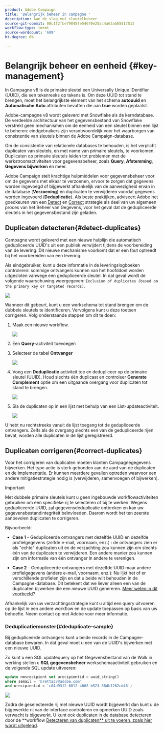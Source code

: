 ```yaml
---
product: Adobe Campaign
title: 'Belangrijk beheer in campagne '
description: Aan de slag met sleutelbeheer
source-git-commit: 08c1f2fbe79845fe54670e25ac4a63ab65517513
workflow-type: tm+mt
source-wordcount: '689'
ht-degree: 0%

---
```


# Belangrijk beheer en eenheid {#key-management}

In Campagne v8 is de primaire sleutel een Universally Unique IDentifier (UUID), die een tekenreeks op tekens is. Om deze UUID tot stand te brengen, moet het belangrijkste element van het schema **autouuid** en **Automatische Auto** attributen bevatten die aan **true** worden geplaatst.

Adobe-campagne v8 wordt geleverd met Snowflake als de kerndatabase. De verdeelde architectuur van het gegevensbestand van Snowflake verstrekt geen mechanismen om de eenheid van een sleutel binnen een lijst te beheren: eindgebruikers zijn verantwoordelijk voor het waarborgen van consistentie van sleutels binnen de Adobe Campaign-database.

Om de consistentie van relationele databases te behouden, is het verplicht duplicaten van sleutels, en met name van primaire sleutels, te voorkomen. Duplicaten op primaire sleutels leiden tot problemen met de werkstroomactiviteiten voor gegevensbeheer, zoals **Query**, **Afstemming**, **Gegevens bijwerken** en meer.

Adobe Campaign stelt krachtige hulpmiddelen voor gegevensbeheer voor om de gegevens met elkaar te verzoenen, ervoor te zorgen dat gegevens worden ingevoegd of bijgewerkt afhankelijk van de aanwezigheid ervan in de database (**Verzoening**) en duplicaten te verwijderen voordat gegevens worden ingevoerd (**Deduplicatie**). Als beste praktijken, adviseert Adobe het goedkeuren van een [Detect](#detect-duplicates) en [Correct](#correct-duplicates) strategie als deel van uw algemeen proces van het Beheer van Gegevens, voor het geval dat de gedupliceerde sleutels in het gegevensbestand zijn geladen.

## Duplicaten detecteren{#detect-duplicates}

Campagne wordt geleverd met een nieuwe hulplijn die automatisch gedupliceerde UUID&#39;s uit een publiek verwijdert tijdens de voorbereiding van de levering. Dit nieuwe mechanisme voorkomt dat er een fout optreedt bij het voorbereiden van een levering.

Als eindgebruiker, kunt u deze informatie in de leveringslogboeken controleren: sommige ontvangers kunnen van het hoofddoel worden uitgesloten vanwege een gedupliceerde sleutel. In dat geval wordt de volgende waarschuwing weergegeven: `Exclusion of duplicates (based on the primary key or targeted records)`.

![](assets/delivery-log-duplicates.png)

Wanneer dit gebeurt, kunt u een werkschema tot stand brengen om de dubbele sleutels te identificeren. Vervolgens kunt u deze toetsen corrigeren. Volg onderstaande stappen om dit te doen:

1. Maak een nieuwe workflow.

   ![](assets/new-wf.png)

1. Een **Query**-activiteit toevoegen
1. Selecteer de tabel **Ontvanger**

   ![](assets/add-query-on-rcp.png)

1. Voeg een **Deduplicatie** activiteit toe en dedupliceer op de primaire sleutel (UUID). Houd slechts één duplicaat en controleer **Generate Complement** optie om een uitgaande overgang voor duplicaten tot stand te brengen.

   ![](assets/deduplicate.png)

1. Sla de duplicaten op in een lijst met behulp van een List-updateactiviteit.

   ![](assets/list-update.png)

U hebt nu rechtstreeks vanuit de lijst toegang tot de gedupliceerde ontvangers. Zelfs als de overgang slechts een van de gedupliceerde rijen bevat, worden alle duplicaten in de lijst geregistreerd.


## Duplicaten corrigeren{#correct-duplicates}

Voor het corrigeren van duplicaten moeten klanten Campagnegegevens bijwerken. Het type actie is sterk gebonden aan de aard van de duplicaten en de implementatie. Er kunnen meerdere gevallen optreden waarvoor een andere mitigatiestrategie nodig is (verwijderen, samenvoegen of bijwerken).

>[!IMPORTANT]
>
>Met dubbele primaire sleutels kunt u geen ingebouwde workflowactiviteiten gebruiken om een specifieke rij te selecteren of bij te werken. Wegens gedupliceerde UUID, zal gegevensdeduplicatie ontbreken en kan uw gegevensbestandintegriteit beïnvloeden. Daarom wordt het ten zeerste aanbevolen duplicaten te corrigeren.

Bijvoorbeeld:

* **Case 1**  - Gedupliceerde ontvangers met dezelfde UUID en dezelfde profielgegevens (zelfde e-mail, voornaam, enz.) : de ontvangers zien er als &quot;echte&quot; duplicaten uit en de verzachting zou kunnen zijn om slechts één van de duplicaten te verwijderen.
Een andere manier zou kunnen zijn om informatie van één ontvanger in andere te verenigen.

* **Case 2**  - Gedupliceerde ontvangers met dezelfde UUID maar andere profielgegevens (andere e-mail, voornaam, enz.):
Nu lijkt het of er verschillende profielen zijn en dat u beide wilt behouden in de Campagne-database. Dit betekent dat we liever alleen een van de duplicaten bijwerken die een nieuwe UUID genereren. [Meer weten in dit voorbeeld](#deduplicate-sample)?

Afhankelijk van uw verzachtingsstrategie kunt u altijd een query uitvoeren op de lijst in een andere workflow en de update toepassen op basis van uw behoefte. Neem contact op met Adobe voor meer informatie.

### Deduplicatiemonster{#deduplicate-sample}

Bij gedupliceerde ontvangers kunt u beide records in de Campagne-database bewaren. In dat geval moet u een van de UUID&#39;s bijwerken met een nieuwe UUID.

Zo kunt u een SQL updatequery op het Gegevensbestand van de Wolk in werking stellen u **SQL gegevensbeheer** werkschemaactiviteit gebruiken en de volgende SQL update uitvoeren:

```sql
update nmsrecipient set urecipientid = uuid_string()
where semail = 'bretta37@adobe.com'
and urecipientid = 'c04d93f2-6012-4668-b523-88db1262cd46';
```

![](assets/sql-data-management.png)

Zodra de geselecteerde rij met nieuwe UUID wordt bijgewerkt dan kunt u de bijgewerkte rij van de interface controleren en opmerken UUID zoals verwacht is bijgewerkt. U kunt ook duplicaten in de database detecteren door de **workflow [Detecteren van duplicaten** uit te voeren, zoals hier wordt uitgelegd](#detect-duplicates).
